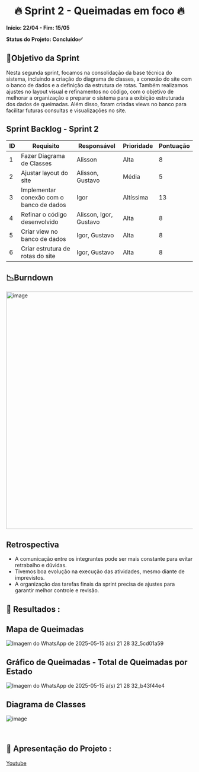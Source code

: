 <h1 align="center"> 🔥 Sprint 2 - Queimadas em foco 🔥 </h1>

**Início: 22/04 - Fim: 15/05**

**Status do Projeto: Concluído✅**

<span id="objetivo">
  
## 📌Objetivo da Sprint
Nesta segunda sprint, focamos na consolidação da base técnica do sistema, incluindo a criação do diagrama de classes, a conexão do site com o banco de dados e a definição da estrutura de rotas. Também realizamos ajustes no layout visual e refinamentos no código, com o objetivo de melhorar a organização e preparar o sistema para a exibição estruturada dos dados de queimadas. Além disso, foram criadas views no banco para facilitar futuras consultas e visualizações no site.
<br>

## Sprint Backlog - Sprint 2

| ID  | Requisito                                 | Responsável             | Prioridade   | Pontuação |
|-----|--------------------------------------------|-------------------------|--------------|-----------|
| 1   | Fazer Diagrama de Classes                  | Alisson                 | Alta         | 8         |
| 2   | Ajustar layout do site                     | Alisson, Gustavo        | Média        | 5         |
| 3   | Implementar conexão com o banco de dados   | Igor                    | Altíssima    | 13        |
| 4   | Refinar o código desenvolvido              | Alisson, Igor, Gustavo  | Alta         | 8         |
| 5   | Criar view no banco de dados               | Igor, Gustavo           | Alta         | 8         |
| 6   | Criar estrutura de rotas do site           | Igor, Gustavo           | Alta         | 8         |




## 📉Burndown

<img width="640" alt="image" src="https://github.com/user-attachments/assets/79596ce0-1571-4c05-8a81-13210d3e13e0">


</br>

## Retrospectiva

* A comunicação entre os integrantes pode ser mais constante para evitar retrabalho e dúvidas.
* Tivemos boa evolução na execução das atividades, mesmo diante de imprevistos.
* A organização das tarefas finais da sprint precisa de ajustes para garantir melhor controle e revisão.

  

## 🔗 Resultados :
## Mapa de Queimadas
![Imagem do WhatsApp de 2025-05-15 à(s) 21 28 32_5cd01a59](https://github.com/user-attachments/assets/c275f295-8959-49c2-8fbd-9e35e6837b8d)

## Gráfico de Queimadas - Total de Queimadas por Estado
![Imagem do WhatsApp de 2025-05-15 à(s) 21 28 32_b43f44e4](https://github.com/user-attachments/assets/91ca1210-a354-4a6a-8f90-1cf50d182e32)



## Diagrama de Classes
![image](https://github.com/user-attachments/assets/763151b3-abb5-424d-9fa3-9137e1638fe8)


<br>

## 🎥 Apresentação do Projeto :

<a href="https://www.youtube.com/watch?v=l6zIjvPT66c">Youtube</a>

<br>
